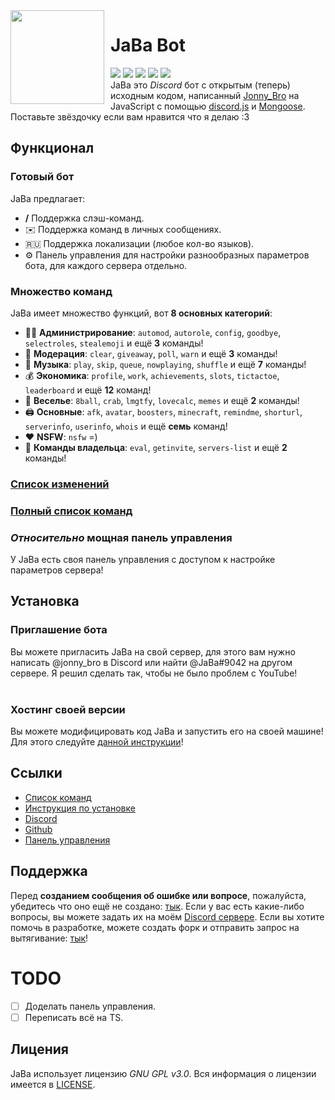 <img width="150" height="150" align="left" style="float: left; margin: 0 10px 0 0;" src="https://cdn.discordapp.com/attachments/1005529755296206940/1090005990717534269/af98d49ebc9bf28b40b45ed5a0a623b4.webp">

# JaBa Bot
[![](https://img.shields.io/discord/892727526911258654?logo=discord&&colorB=00BFFF&label=%D0%9A%D0%BE%D0%BF%D0%B8%D0%BF%D0%B0%D1%81%D1%82%D0%B5%D1%80%D1%8B&style=flat-square)](https://discord.gg/Ptkj2n9nzZ)
[![](https://img.shields.io/discord/568120814776614924.svg?logo=discord&colorB=00BFFF&label=Atlanta%20Emojis)](https://discord.gg/NPkySYKMkN)
[![](https://img.shields.io/badge/discord.js-v14.11.0-blue.svg?logo=npm)](https://github.com/discordjs/discord.js)
[![](https://www.codefactor.io/repository/github/JonnyBro/JaBa/badge)](https://www.codefactor.io/repository/github/JonnyBro/JaBa)
[![](https://img.shields.io/github/license/JonnyBro/JaBa?label=%D0%9B%D0%B8%D1%86%D0%B5%D0%BD%D0%B7%D0%B8%D1%8F%20&style=flat-square)](https://github.com/JonnyBro/JaBa/blob/main/LICENSE)<br>
JaBa это *Discord* бот с открытым (теперь) исходным кодом, написанный [Jonny_Bro](https://github.com/JonnyBro) на JavaScript с помощью [discord.js](https://github.com/discordjs/discord.js) и [Mongoose](https://mongoosejs.com). Поставьте звёздочку если вам нравится что я делаю :3

## Функционал
### Готовый бот
JaBa предлагает:
*   **/** Поддержка слэш-команд.
*   ✉️ Поддержка команд в личных сообщениях.
*   🇷🇺 Поддержка локализации (любое кол-во языков).
*   ⚙️ Панель управления для настройки разнообразных параметров бота, для каждого сервера отдельно.<br>

### Множество команд
JaBa имеет множество функций, вот **8 основных категорий**:
*   👩‍💼 **Администрирование**: `automod`, `autorole`, `config`, `goodbye`, `selectroles`, `stealemoji` и ещё **3** команды!
*   🚓 **Модерация**: `clear`, `giveaway`, `poll`, `warn` и ещё **3** команды!
*   🎵 **Музыка**: `play`, `skip`, `queue`, `nowplaying`, `shuffle` и ещё **7** команды!
*   💰 **Экономика**: `profile`, `work`, `achievements`, `slots`, `tictactoe`, `leaderboard` и ещё **12** команд!
*   👻 **Веселье**: `8ball`, `crab`, `lmgtfy`, `lovecalc`, `memes` и ещё **2** команды!
*   🖨️ **Основные**: `afk`, `avatar`, `boosters`, `minecraft`, `remindme`, `shorturl`, `serverinfo`, `userinfo`, `whois` и ещё **семь** команд!
*   ❤ **NSFW**: `nsfw` =)
*   👑 **Команды владельца**: `eval`, `getinvite`, `servers-list` и ещё **2** команды!

### [Список изменений](/dashboard/docs/updates.md)<br>
### [Полный список команд](http://jababot.ru:8080/commands)

### *Относительно* мощная панель управления
У JaBa есть своя панель управления с доступом к настройке параметров сервера!
<!-- <img align="left" style="float: centrer; margin: 0 10px 0 0;" src="https://example.com" height="200" width="350"/>
<img align="center" style="float: left; margin: 0 10px 0 0;" src="https://example.com" height="200" width="350"/>
<img align="center" style="float: centrer; margin: 0 10px 0 0;" src="https://example.com" height="200" width="350"/> -->

## Установка
### Приглашение бота
Вы можете пригласить JaBa на свой сервер, для этого вам нужно написать @jonny_bro в Discord или найти @JaBa#9042 на другом сервере.
Я решил сделать так, чтобы не было проблем с YouTube!<br><br>
### Хостинг своей версии
Вы можете модифицировать код JaBa и запустить его на своей машине!<br>
Для этого следуйте [данной инструкции](https://github.com/JonnyBro/JaBa/wiki/Установка-JaBa-на-своей-машине)!

## Ссылки
*   [Список команд]([http://jababot.duckdns.org/docs](http://jababot.ru:8080/commands))
*   [Инструкция по установке](https://github.com/JonnyBro/JaBa/wiki/Установка-JaBa-на-своей-машине)
*   [Discord](https://discord.gg/Ptkj2n9nzZ)
*   [Github](https://github.com/JonnyBro/JaBa/)
*   [Панель управления](http://jababot.ru)

## Поддержка
Перед **созданием сообщения об ошибке или вопросе**, пожалуйста, убедитесь что оно ещё не создано: [тык](https://github.com/JonnyBro/JaBa/issues).
Если у вас есть какие-либо вопросы, вы можете задать их на моём [Discord сервере](https://discord.gg/NPkySYKMkN).
Если вы хотите помочь в разработке, можете создать форк и отправить запрос на вытягивание: [тык](https://github.com/JonnyBro/JaBa/pulls)!

# TODO
- [ ] Доделать панель управления.
- [ ] Переписать всё на TS.

## Лицения
JaBa использует лицензию *GNU GPL v3.0*. Вся информация о лицензии имеется в [LICENSE](https://github.com/JonnyBro/JaBa/blob/main/LICENSE).
